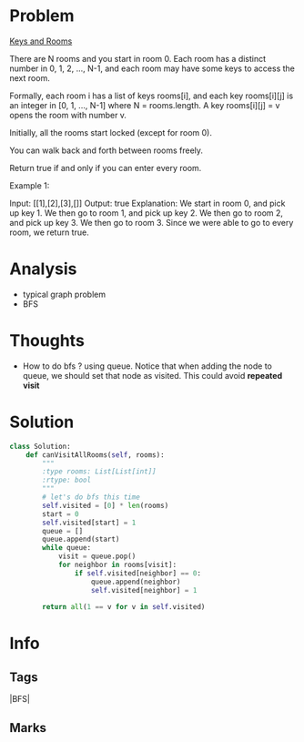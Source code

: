 # Problem
[Keys and Rooms](https://leetcode.com/problems/keys-and-rooms)

There are N rooms and you start in room 0.  Each room has a distinct number in 0, 1, 2, ..., N-1, and each room may have some keys to access the next room. 

Formally, each room i has a list of keys rooms[i], and each key rooms[i][j] is an integer in [0, 1, ..., N-1] where N = rooms.length.  A key rooms[i][j] = v opens the room with number v.

Initially, all the rooms start locked (except for room 0). 

You can walk back and forth between rooms freely.

Return true if and only if you can enter every room.

Example 1:

Input: [[1],[2],[3],[]]
Output: true
Explanation:
We start in room 0, and pick up key 1.
We then go to room 1, and pick up key 2.
We then go to room 2, and pick up key 3.
We then go to room 3.  Since we were able to go to every room, we return true.

# Analysis
- typical graph problem 
- BFS 

# Thoughts
- How to do bfs ? using queue. Notice that when adding the node to queue, we should set that node as visited. 
  This could avoid **repeated visit**


# Solution
```python
class Solution:
    def canVisitAllRooms(self, rooms):
        """
        :type rooms: List[List[int]]
        :rtype: bool
        """
        # let's do bfs this time
        self.visited = [0] * len(rooms)
        start = 0
        self.visited[start] = 1
        queue = []
        queue.append(start)
        while queue:            
            visit = queue.pop()      
            for neighbor in rooms[visit]:
                if self.visited[neighbor] == 0:
                    queue.append(neighbor)
                    self.visited[neighbor] = 1
        
        return all(1 == v for v in self.visited)
```
# Info
## Tags
|BFS|
## Marks
[comment]: <timestamp:2019-05-28>

